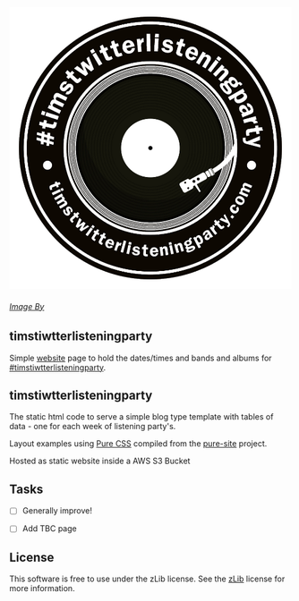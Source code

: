 ![header](img/record-transparent.png)

###### [Image By ](https://www.pexels.com/photo/black-vinyl-record-playing-on-turntable-1389429/)


## timstiwtterlisteningparty

Simple [website] page to hold the dates/times and bands and albums for [#timstiwtterlisteningparty].

[website]: http://www.timstwitterlisteningparty.com
[#timstiwtterlisteningparty]: https://twitter.com/hashtag/timstwitterlisteningparty?src=hash


## timstiwtterlisteningparty

The static html code to serve a simple blog type template with tables of data - one for each week of listening party's.

Layout examples using [Pure CSS][pure] compiled from the [pure-site][] project.

[pure]: http://purecss.io/
[pure-site]: https://github.com/pure-css/pure-site

Hosted as static website inside a AWS S3 Bucket

## Tasks

- [ ] Generally improve!
- [ ] Add TBC page


License
-------

This software is free to use under the zLib license.
See the [zLib][] license for more information.

[zLib]: http://www.zlib.net/zlib_license.html

